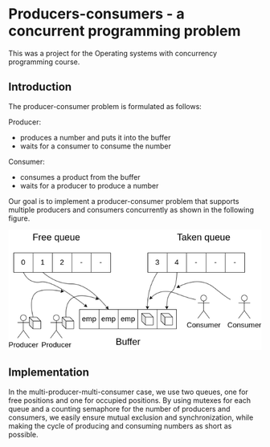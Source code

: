 # Producers-consumers - a concurrent programming problem
This was a project for the Operating systems with concurrency programming course.
## Introduction
The producer-consumer problem is formulated as follows:

Producer:
- produces a number and puts it into the buffer
- waits for a consumer to consume the number

Consumer:
- consumes a product from the buffer
- waits for a producer to produce a number

Our goal is to implement a producer-consumer problem that supports multiple producers and consumers concurrently as shown in the following figure.

![](img/diag.png)
## Implementation
In the multi-producer-multi-consumer case, we use two queues, one for free positions and one for occupied positions. By using mutexes for each queue and a counting semaphore for the number of producers and consumers, we easily ensure mutual exclusion and synchronization, while making the cycle of producing and consuming numbers as short as possible.
